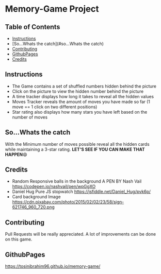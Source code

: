 # Memory-Game Project

## Table of Contents

* [Instructions](#instructions)
* [So...Whats the catch](#so...Whats the catch)
* [Contributing](#contributing)
* [GithubPages](#githubpages)
* [Credits](#credits)

## Instructions

* The Game contains a set of shuffled numbers hidden behind the picture
* Click on the picture to view the hidden number behind the picture 
* A time tracker displays how long it takes to reveal all the hidden values
* Moves Tracker reveals the amount of moves you have made so far (1 move == 1      click on two different positions)
* Star rating also displays how many stars you have left based on the number of moves 


## So...Whats the catch

With the Minimum number of moves possible reveal all the hidden cards while maintaining a 3-star rating.
**LET'S SEE IF YOU CAN MAKE THAT HAPPEN**:smile:


## Credits

* Random Responsive balls in the background A PEN BY Nash Vail https://codepen.io/nashvail/pen/wpGgXO
* Daniel Hug Pure JS stopwatch https://jsfiddle.net/Daniel_Hug/pvk6p/
* Card background Image https://cdn.pixabay.com/photo/2015/02/02/23/58/sign-621746_960_720.png 


## Contributing

Pull Requests will be really appreciated. A lot of improvements can be done on this game.

## GithubPages
https://tosinibrahim96.github.io/memory-game/